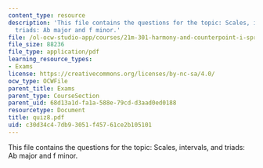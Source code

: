 ```yaml
---
content_type: resource
description: 'This file contains the questions for the topic: Scales, intervals, and
  triads: Ab major and f minor.'
file: /ol-ocw-studio-app/courses/21m-301-harmony-and-counterpoint-i-spring-2005/c30d34c47db93051f45761ce2b105101_quiz8.pdf
file_size: 88236
file_type: application/pdf
learning_resource_types:
- Exams
license: https://creativecommons.org/licenses/by-nc-sa/4.0/
ocw_type: OCWFile
parent_title: Exams
parent_type: CourseSection
parent_uid: 68d13a1d-fa1a-588e-79cd-d3aad0ed0188
resourcetype: Document
title: quiz8.pdf
uid: c30d34c4-7db9-3051-f457-61ce2b105101
---
```

This file contains the questions for the topic: Scales, intervals, and triads: Ab major and f minor.